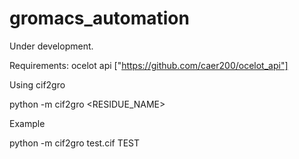 # gromacs_automation
Under development.

Requirements:
ocelot api ["https://github.com/caer200/ocelot_api"]

Using cif2gro

python -m cif2gro <CIF files path> <RESIDUE_NAME>

Example

python -m cif2gro test.cif TEST
